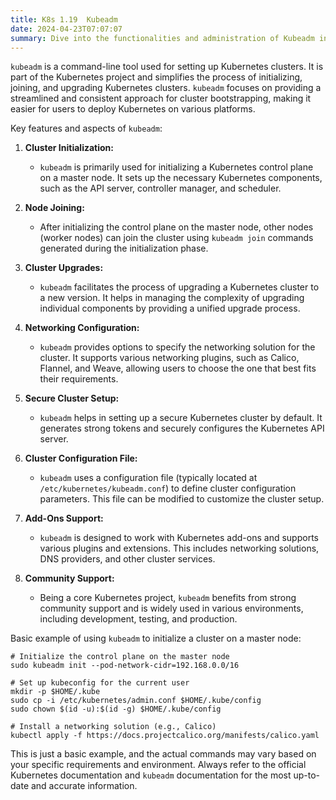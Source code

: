 ```yaml
---
title: K8s 1.19  Kubeadm
date: 2024-04-23T07:07:07
summary: Dive into the functionalities and administration of Kubeadm in Kubernetes
---
```

`kubeadm` is a command-line tool used for setting up Kubernetes clusters. It is part of the Kubernetes project and simplifies the process of initializing, joining, and upgrading Kubernetes clusters. `kubeadm` focuses on providing a streamlined and consistent approach for cluster bootstrapping, making it easier for users to deploy Kubernetes on various platforms.

Key features and aspects of `kubeadm`:

1. **Cluster Initialization:**
   - `kubeadm` is primarily used for initializing a Kubernetes control plane on a master node. It sets up the necessary Kubernetes components, such as the API server, controller manager, and scheduler.

2. **Node Joining:**
   - After initializing the control plane on the master node, other nodes (worker nodes) can join the cluster using `kubeadm join` commands generated during the initialization phase.

3. **Cluster Upgrades:**
   - `kubeadm` facilitates the process of upgrading a Kubernetes cluster to a new version. It helps in managing the complexity of upgrading individual components by providing a unified upgrade process.

4. **Networking Configuration:**
   - `kubeadm` provides options to specify the networking solution for the cluster. It supports various networking plugins, such as Calico, Flannel, and Weave, allowing users to choose the one that best fits their requirements.

5. **Secure Cluster Setup:**
   - `kubeadm` helps in setting up a secure Kubernetes cluster by default. It generates strong tokens and securely configures the Kubernetes API server.

6. **Cluster Configuration File:**
   - `kubeadm` uses a configuration file (typically located at `/etc/kubernetes/kubeadm.conf`) to define cluster configuration parameters. This file can be modified to customize the cluster setup.

7. **Add-Ons Support:**
   - `kubeadm` is designed to work with Kubernetes add-ons and supports various plugins and extensions. This includes networking solutions, DNS providers, and other cluster services.

8. **Community Support:**
   - Being a core Kubernetes project, `kubeadm` benefits from strong community support and is widely used in various environments, including development, testing, and production.

Basic example of using `kubeadm` to initialize a cluster on a master node:

```
# Initialize the control plane on the master node
sudo kubeadm init --pod-network-cidr=192.168.0.0/16

# Set up kubeconfig for the current user
mkdir -p $HOME/.kube
sudo cp -i /etc/kubernetes/admin.conf $HOME/.kube/config
sudo chown $(id -u):$(id -g) $HOME/.kube/config

# Install a networking solution (e.g., Calico)
kubectl apply -f https://docs.projectcalico.org/manifests/calico.yaml
```

This is just a basic example, and the actual commands may vary based on your specific requirements and environment. Always refer to the official Kubernetes documentation and `kubeadm` documentation for the most up-to-date and accurate information.